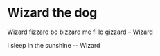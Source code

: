 # Wizard the dog

Wizard fizzard bo bizzard me fi lo gizzard – Wizard

I sleep in the sunshine -- Wizard
